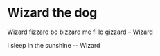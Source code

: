 # Wizard the dog

Wizard fizzard bo bizzard me fi lo gizzard – Wizard

I sleep in the sunshine -- Wizard
